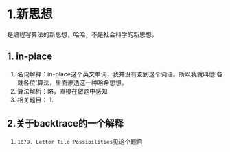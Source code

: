 # 1.新思想
是编程写算法的新思想，哈哈，不是社会科学的新思想。

## 1. in-place
1. 名词解释：in-place这个英文单词，我并没有查到这个词语。所以我就叫他'各就各位'算法，里面渗透这一种哈希思想。
2. 算法解析：略，直接在做题中感知
3. 相关题目：
    1.  

## 2.关于backtrace的一个解释
1. `1079. Letter Tile Possibilities`见这个题目